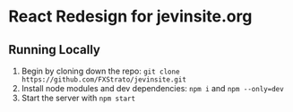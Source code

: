 # React Redesign for jevinsite.org

## Running Locally
1. Begin by cloning down the repo: `git clone https://github.com/FXStrato/jevinsite.git`
1. Install node modules and dev dependencies: `npm i` and `npm --only=dev`
1. Start the server with `npm start`
